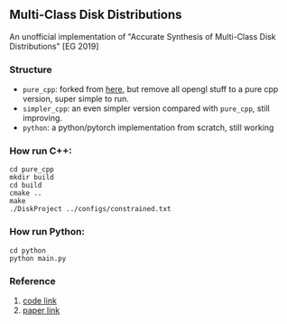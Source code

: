 ## Multi-Class Disk Distributions
An unofficial implementation of "Accurate Synthesis of Multi-Class Disk Distributions" [EG 2019]

### Structure
* ```pure_cpp```: forked from [here](https://github.com/Helios77760/ASMCDD), but remove all opengl stuff to a pure cpp version, super simple to run.
* ```simpler_cpp```: an even simpler version compared with ```pure_cpp```, still improving.
* ```python```: a python/pytorch implementation from scratch, still working

### How run C++:
```
cd pure_cpp
mkdir build
cd build
cmake ..
make
./DiskProject ../configs/constrained.txt
```

### How run Python:
```
cd python
python main.py
```


### Reference
1. [code link](https://github.com/Helios77760/ASMCDD)
2. [paper link](https://hal.inria.fr/hal-02064699/file/Accurate_Synthesis_of_Multi_Class_Disk_Distributions%20%281%29.pdf)
